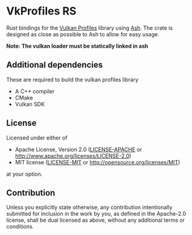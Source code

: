 # VkProfiles RS

Rust bindings for the [Vulkan Profiles](https://github.com/KhronosGroup/Vulkan-Profiles) library using [Ash](https://github.com/ash-rs/ash). The crate is designed as close as possible to Ash to allow for easy usage.

**Note: The vulkan loader must be statically linked in ash**

## Additional dependencies

These are required to build the vulkan profiles library
- A C++ compiler
- CMake
- Vulkan SDK

## License

Licensed under either of

 * Apache License, Version 2.0
   ([LICENSE-APACHE](LICENSE-APACHE) or http://www.apache.org/licenses/LICENSE-2.0)
 * MIT license
   ([LICENSE-MIT](LICENSE-MIT) or http://opensource.org/licenses/MIT)

at your option.

## Contribution

Unless you explicitly state otherwise, any contribution intentionally submitted
for inclusion in the work by you, as defined in the Apache-2.0 license, shall be
dual licensed as above, without any additional terms or conditions.